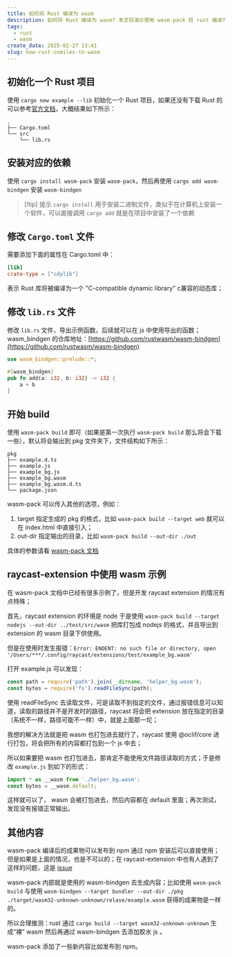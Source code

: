 ```yaml
---
title: 如何将 Rust 编译为 wasm
description: 如何将 Rust 编译为 wasm? 本文将演示使用 wasm-pack 将 rust 编译为 wasm 的全过程。
tags:
  - rust
  - wasm
create_date: 2025-02-27 13:41
slug: how-rust-comiles-to-wasm
---
```


## 初始化一个 Rust 项目

使用 `cargo new example --lib` 初始化一个 Rust 项目，如果还没有下载 Rust 的可以参考[官方文档](https://www.rust-lang.org/tools/install)，大概结果如下所示：

```
.
├── Cargo.toml
└── src
    └── lib.rs
```

## 安装对应的依赖

使用 `cargo install wasm-pack` 安装 `wasm-pack`，然后再使用 `cargo add wasm-bindgen` 安装 `wasm-bindgen`

> [!tip] 提示
> `cargo install` 用于安装二进制文件，类似于在计算机上安装一个软件，可以直接调用
> `cargo add` 就是在项目中安装了一个依赖

## 修改 `Cargo.toml` 文件

需要添加下面的属性在 Cargo.toml 中：

```toml
[lib]
crate-type = ["cdylib"]
```

表示 Rust 库将被编译为一个 "C-compatible dynamic library" c兼容的动态库；

## 修改 `lib.rs` 文件

修改 `lib.rs` 文件，导出示例函数，后续就可以在 js 中使用导出的函数；wasm_bindgen 的仓库地址：[https://github.com/rustwasm/wasm-bindgen](https://github.com/rustwasm/wasm-bindgen)

```rust title="src/lib.rs"
use wasm_bindgen::prelude::*;

#[wasm_bindgen]
pub fn add(a: i32, b: i32) -> i32 {
	a + b
}
```

## 开始 build

使用 `wasm-pack build` 即可（如果是第一次执行 `wasm-pack build` 那么将会下载一些），默认将会输出到 pkg 文件夹下，文件结构如下所示：

```
pkg
├── example.d.ts
├── example.js
├── example_bg.js
├── example_bg.wasm
├── example_bg.wasm.d.ts
└── package.json
```

wasm-pack 可以传入其他的选项，例如：
1. target 指定生成的 pkg 的格式，比如 `wasm-pack build --target web` 就可以在 index.html 中直接引入；
2. out-dir 指定输出的目录，比如 `wasm-pack build --out-dir ./out` 

具体的参数请看 [wasm-pack 文档](https://rustwasm.github.io/wasm-pack/book/)

## raycast-extension 中使用 wasm 示例

在 wasm-pack 文档中已经有很多示例了，但是开发 raycast extension 的情况有点特殊；

首先，raycast extension 的环境是 node 于是使用 `wasm-pack build --target nodejs --out-dir ../test/src/wasm` 把库打包成 nodejs 的格式，并且导出到 extension 的 wasm 目录下供使用。

但是在使用时发生报错：`Error: ENOENT: no such file or directory, open '/Users/***/.config/raycast/extensions/test/example_bg.wasm'`

打开 example.js 可以发现：

```js title="src/wasm/example.js"
const path = require('path').join(__dirname, 'helper_bg.wasm');
const bytes = require('fs').readFileSync(path);
```

使用 readFileSync 去读取文件，可是读取不到指定的文件，通过报错信息可以知道，读取的路径并不是开发时的路径，raycast 将会把 extension 放在指定的目录（系统不一样，路径可能不一样）中，就是上面那一坨；

我想的解决方法就是把 wasm 也打包进去就行了，raycast 使用 @oclif/core 进行打包，将会把所有的内容都打包到一个 js 中去；

所以如果要把 wasm 也打包进去，那肯定不能使用文件路径读取的方式；于是修改 `example.js` 到如下的形式：

```js title="src/wasm/exmaple.ts"
import * as __wasm from './helper_bg.wasm';
const bytes = __wasm.default;
```

这样就可以了， wasm 会被打包进去，然后内容都在 default 里面；再次测试，发现没有报错正常输出。

## 其他内容

wasm-pack 编译后的成果物可以发布到 npm 通过 npm 安装后可以直接使用；但是如果是上面的情况，也是不可以的；在 raycast-extension 中也有人遇到了这样的问题，这是 [issue](https://github.com/raycast/extensions/issues/15736)

wasm-pack 内部就是使用的 wasm-bindgen 去生成内容；比如使用 `wasm-pack build` 与使用 `wasm-bindgen --target bundler --out-dir ./pkg ./target/wasm32-unknown-unknown/relase/example.wasm` 获得的成果物是一样的。

所以合理推测：rust 通过 `cargo build --target wasm32-unknown-unknown` 生成“裸” wasm 然后再通过 wasm-bindgen 去添加胶水 js 。

wasm-pack 添加了一些新内容比如发布到 npm。